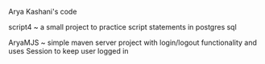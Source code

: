 Arya Kashani's code

script4 ~ a small project to practice script statements in postgres sql


AryaMJS ~ simple maven server project with login/logout functionality and uses Session to keep user logged in
